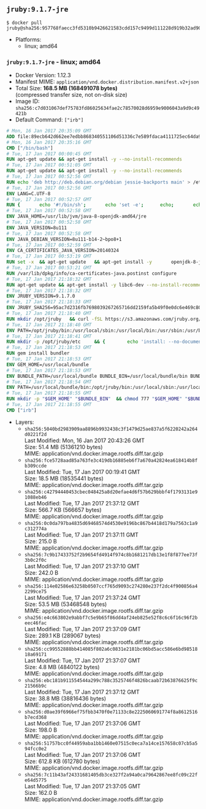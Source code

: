 ## `jruby:9.1.7-jre`

```console
$ docker pull jruby@sha256:957768faecc3fd5310b9426621583cdd157c9499d111228d919b32ad90a08b49
```

-	Platforms:
	-	linux; amd64

### `jruby:9.1.7-jre` - linux; amd64

-	Docker Version: 1.12.3
-	Manifest MIME: `application/vnd.docker.distribution.manifest.v2+json`
-	Total Size: **168.5 MB (168491078 bytes)**  
	(compressed transfer size, not on-disk size)
-	Image ID: `sha256:c7d031067def75783fd86025634fae2c78570028d6959e9006043a9d9c49421b`
-	Default Command: `["irb"]`

```dockerfile
# Mon, 16 Jan 2017 20:35:09 GMT
ADD file:89ecb642d662ee7edbb868340551106d51336c7e589fdaca4111725ec64da957 in / 
# Mon, 16 Jan 2017 20:35:16 GMT
CMD ["/bin/bash"]
# Tue, 17 Jan 2017 00:00:45 GMT
RUN apt-get update && apt-get install -y --no-install-recommends 		ca-certificates 		curl 		wget 	&& rm -rf /var/lib/apt/lists/*
# Tue, 17 Jan 2017 00:51:05 GMT
RUN apt-get update && apt-get install -y --no-install-recommends 		bzip2 		unzip 		xz-utils 	&& rm -rf /var/lib/apt/lists/*
# Tue, 17 Jan 2017 00:52:56 GMT
RUN echo 'deb http://deb.debian.org/debian jessie-backports main' > /etc/apt/sources.list.d/jessie-backports.list
# Tue, 17 Jan 2017 00:52:56 GMT
ENV LANG=C.UTF-8
# Tue, 17 Jan 2017 00:52:57 GMT
RUN { 		echo '#!/bin/sh'; 		echo 'set -e'; 		echo; 		echo 'dirname "$(dirname "$(readlink -f "$(which javac || which java)")")"'; 	} > /usr/local/bin/docker-java-home 	&& chmod +x /usr/local/bin/docker-java-home
# Tue, 17 Jan 2017 00:52:58 GMT
ENV JAVA_HOME=/usr/lib/jvm/java-8-openjdk-amd64/jre
# Tue, 17 Jan 2017 00:52:58 GMT
ENV JAVA_VERSION=8u111
# Tue, 17 Jan 2017 00:52:58 GMT
ENV JAVA_DEBIAN_VERSION=8u111-b14-2~bpo8+1
# Tue, 17 Jan 2017 00:52:59 GMT
ENV CA_CERTIFICATES_JAVA_VERSION=20140324
# Tue, 17 Jan 2017 00:53:19 GMT
RUN set -x 	&& apt-get update 	&& apt-get install -y 		openjdk-8-jre-headless="$JAVA_DEBIAN_VERSION" 		ca-certificates-java="$CA_CERTIFICATES_JAVA_VERSION" 	&& rm -rf /var/lib/apt/lists/* 	&& [ "$JAVA_HOME" = "$(docker-java-home)" ]
# Tue, 17 Jan 2017 00:53:21 GMT
RUN /var/lib/dpkg/info/ca-certificates-java.postinst configure
# Tue, 17 Jan 2017 21:18:32 GMT
RUN apt-get update && apt-get install -y libc6-dev --no-install-recommends && rm -rf /var/lib/apt/lists/*
# Tue, 17 Jan 2017 21:18:32 GMT
ENV JRUBY_VERSION=9.1.7.0
# Tue, 17 Jan 2017 21:18:33 GMT
ENV JRUBY_SHA256=95ac7d2316fb7698039267265716dd2159fa5b49f0e0dc6e469c80ad59072926
# Tue, 17 Jan 2017 21:18:40 GMT
RUN mkdir /opt/jruby   && curl -fSL https://s3.amazonaws.com/jruby.org/downloads/${JRUBY_VERSION}/jruby-bin-${JRUBY_VERSION}.tar.gz -o /tmp/jruby.tar.gz   && echo "$JRUBY_SHA256 /tmp/jruby.tar.gz" | sha256sum -c -   && tar -zx --strip-components=1 -f /tmp/jruby.tar.gz -C /opt/jruby   && rm /tmp/jruby.tar.gz   && update-alternatives --install /usr/local/bin/ruby ruby /opt/jruby/bin/jruby 1
# Tue, 17 Jan 2017 21:18:40 GMT
ENV PATH=/opt/jruby/bin:/usr/local/sbin:/usr/local/bin:/usr/sbin:/usr/bin:/sbin:/bin
# Tue, 17 Jan 2017 21:18:41 GMT
RUN mkdir -p /opt/jruby/etc 	&& { 		echo 'install: --no-document'; 		echo 'update: --no-document'; 	} >> /opt/jruby/etc/gemrc
# Tue, 17 Jan 2017 21:18:53 GMT
RUN gem install bundler
# Tue, 17 Jan 2017 21:18:53 GMT
ENV GEM_HOME=/usr/local/bundle
# Tue, 17 Jan 2017 21:18:53 GMT
ENV BUNDLE_PATH=/usr/local/bundle BUNDLE_BIN=/usr/local/bundle/bin BUNDLE_SILENCE_ROOT_WARNING=1 BUNDLE_APP_CONFIG=/usr/local/bundle
# Tue, 17 Jan 2017 21:18:54 GMT
ENV PATH=/usr/local/bundle/bin:/opt/jruby/bin:/usr/local/sbin:/usr/local/bin:/usr/sbin:/usr/bin:/sbin:/bin
# Tue, 17 Jan 2017 21:18:55 GMT
RUN mkdir -p "$GEM_HOME" "$BUNDLE_BIN" 	&& chmod 777 "$GEM_HOME" "$BUNDLE_BIN"
# Tue, 17 Jan 2017 21:18:55 GMT
CMD ["irb"]
```

-	Layers:
	-	`sha256:5040bd2983909aa8896b9932438c3f1479d25ae837a5f6220242a264d0221f2d`  
		Last Modified: Mon, 16 Jan 2017 20:43:26 GMT  
		Size: 51.4 MB (51361210 bytes)  
		MIME: application/vnd.docker.image.rootfs.diff.tar.gzip
	-	`sha256:fce5728aad85a763fe3c419db16885eb6f7a670a42824ea618414b8fb309ccde`  
		Last Modified: Tue, 17 Jan 2017 00:19:41 GMT  
		Size: 18.5 MB (18535441 bytes)  
		MIME: application/vnd.docker.image.rootfs.diff.tar.gzip
	-	`sha256:c42794440453cbec048425a8d20efae4d6f57b629bbbf4f1793131e91088eb46`  
		Last Modified: Tue, 17 Jan 2017 21:37:12 GMT  
		Size: 566.7 KB (566657 bytes)  
		MIME: application/vnd.docker.image.rootfs.diff.tar.gzip
	-	`sha256:0c0da797ba4835d69468574d4530e9196bc867b4418d179a7563c1a9c312774a`  
		Last Modified: Tue, 17 Jan 2017 21:37:11 GMT  
		Size: 215.0 B  
		MIME: application/vnd.docker.image.rootfs.diff.tar.gzip
	-	`sha256:7c9b17433752f2b9654fd4914f974c8b1681217db13e1f8f877ee73f3b0c2f0c`  
		Last Modified: Tue, 17 Jan 2017 21:37:10 GMT  
		Size: 242.0 B  
		MIME: application/vnd.docker.image.rootfs.diff.tar.gzip
	-	`sha256:114e02586e63258b0507ccf765d9093c274280e237f2dc4f900856a42299ce75`  
		Last Modified: Tue, 17 Jan 2017 21:37:24 GMT  
		Size: 53.5 MB (53468548 bytes)  
		MIME: application/vnd.docker.image.rootfs.diff.tar.gzip
	-	`sha256:e4c663802e9abbf7c5e9b65f86dd4af24eb825e52f8c6c6f16c96f2beec46fac`  
		Last Modified: Tue, 17 Jan 2017 21:37:09 GMT  
		Size: 289.1 KB (289067 bytes)  
		MIME: application/vnd.docker.image.rootfs.diff.tar.gzip
	-	`sha256:cc99552888bb414085f802a6c0831e2181bc06bd5acc586e6bd9851818a69171`  
		Last Modified: Tue, 17 Jan 2017 21:37:07 GMT  
		Size: 4.8 MB (4840122 bytes)  
		MIME: application/vnd.docker.image.rootfs.diff.tar.gzip
	-	`sha256:ebc181b911554544a299c788c3525746f4826bcaab72b63876625f9c21566b9c`  
		Last Modified: Tue, 17 Jan 2017 21:37:12 GMT  
		Size: 38.8 MB (38816436 bytes)  
		MIME: application/vnd.docker.image.rootfs.diff.tar.gzip
	-	`sha256:d0ae39f6966ef75fbb3470f0e71133c8e2225060691774f8a8612516b7ecd368`  
		Last Modified: Tue, 17 Jan 2017 21:37:06 GMT  
		Size: 198.0 B  
		MIME: application/vnd.docker.image.rootfs.diff.tar.gzip
	-	`sha256:51757bcc0f44959aba1bb1460e07515c0eca7a14ce157658c07cb5a594fcc0e2`  
		Last Modified: Tue, 17 Jan 2017 21:37:06 GMT  
		Size: 612.8 KB (612780 bytes)  
		MIME: application/vnd.docker.image.rootfs.diff.tar.gzip
	-	`sha256:7c11b43af24331681405db3ce327f2a94a0ca79642867ee8fc09c22fe64d5775`  
		Last Modified: Tue, 17 Jan 2017 21:37:05 GMT  
		Size: 162.0 B  
		MIME: application/vnd.docker.image.rootfs.diff.tar.gzip
